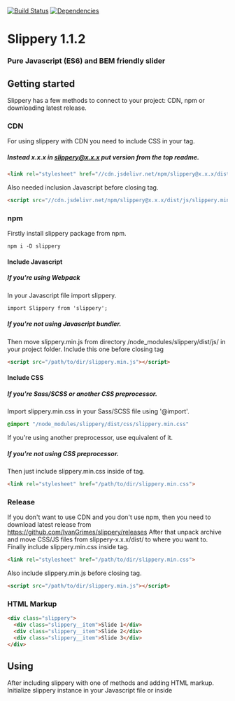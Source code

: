 [![Build Status](https://travis-ci.org/IvanGrimes/slippery.svg?branch=master)](https://travis-ci.org/IvanGrimes/slippery/)
[![Dependencies](https://david-dm.org/IvanGrimes/slippery.svg)](https://david-dm.org/IvanGrimes/slippery)
# Slippery 1.1.2
### Pure Javascript (ES6) and BEM friendly slider

## Getting started
Slippery has a few methods to connect to your project: CDN, npm or downloading latest release.
### CDN
For using slippery with CDN you need to include CSS in your <head> tag.
##### Instead x.x.x in slippery@x.x.x put version from the top readme.
```html
<link rel="stylesheet" href="//cdn.jsdelivr.net/npm/slippery@x.x.x/dist/css/slippery.min.css">
```

Also needed inclusion Javascript before closing <body> tag.
```html
<script src="//cdn.jsdelivr.net/npm/slippery@x.x.x/dist/js/slippery.min.js"></script>
```

### npm
Firstly install slippery package from npm.
```
npm i -D slippery
```

#### Include Javascript
##### If you're using Webpack
In your Javascript file import slippery.
```html
import Slippery from 'slippery';
```

##### If you're not using Javascript bundler.
Then move slippery.min.js from directory /node_modules/slippery/dist/js/ in your project folder.
Include this one before closing <body> tag
```html
<script src="/path/to/dir/slippery.min.js"></script>
```

#### Include CSS
##### If you're Sass/SCSS or another CSS preprocessor.
Import slippery.min.css in your Sass/SCSS file using '@import'.
```scss
@import "/node_modules/slippery/dist/css/slippery.min.css"
```
If you're using another preprocessor, use equivalent of it.

##### If you're not using CSS preprocessor.
Then just include slippery.min.css inside of <head> tag.
```html
<link rel="stylesheet" href="/path/to/dir/slippery.min.css">
```

### Release
If you don't want to use CDN and you don't use npm, then you need to download latest release
from https://github.com/IvanGrimes/slippery/releases
After that unpack archive and move CSS/JS files from slippery-x.x.x/dist/ to where you want to.
Finally include slippery.min.css inside <head> tag.
```html
<link rel="stylesheet" href="/path/to/dir/slippery.min.css">
```
Also include slippery.min.js before closing <body> tag.
```html
<script src="/path/to/dir/slippery.min.js"></script>
```

### HTML Markup
```html
<div class="slippery">
  <div class="slippery__item">Slide 1</div>
  <div class="slippery__item">Slide 2</div>
  <div class="slippery__item">Slide 3</div>
</div>
```

## Using
After including slippery with one of methods and adding HTML markup.
Initialize slippery instance in your Javascript file or inside <script> tag.

### Initialization
```javascript
const slippery = new Slippery('.slippery');
```
After that slippery instance will be initialized with default settings.

### Initialization with custom settings
If you want to pass your own settings into slippery,
you also need to pass an object besides passing string with CSS selector.
```javascript
const slippery = new Slippery('.slippery', {
  nav: true,
  dots: true,
  swipes: false,
  margins: 15,
  adaptiveHeight: true,
  items: 2,
  transition: {
    type: 'ease-in-out',
  },
  breakpoints: {
    420: {
      swipes: true,
      nav: false,
    },
  },
});
```


## API
### Settings
| Option | Type | Default/Arguments | Description
|--------|------|-------------------|------------|
| 123 | 123 | 123 | 123 |

| Option | Type | Default/Arguments | Description
|--------|------|-------------------|------------|
| selector | string | none (Example: '.slider') | Selector for element (block) in which the slippery initializes
| { | object |  |  
| init | boolean | true | Initialization instance as soon as it created
| destroy | boolean | false | Destroying slippery instance (For example, you can set it in 'true' in breakpoint object and when breakpoint will be reached slider will be destroyed)
| nav | boolean | true | Enable/disable prev/next buttons
| dots | boolean | true | Enable/disable dots navigation
| loop | boolean | true | Enable/disable infinite looping
| items | number | 1 | The number of items on the screen
| centered | boolean | false | Autoselect middle slide as active
| swipes | boolean | true | Enable/disable swipes on desktop and touch devices
| margins | number | 0 | Set margin-left of the slide to this value
| activeSlide | number | 0 | Set active slide after initialize
| adaptiveHeight | boolean | false | If set to 'true' then slider block will adapt to the height of slide
| appendNav | node | false | If pass the node then 'nav' block will be attached to the passed element
| appendDots | node | false | If pass the node then dots block will be attached to the passed element
| classNames: { | object |  |  
| slider: { | object |  |  
| wrapper | string | 'slider__wrapper' | className(element) for slippery wrapper
| item | string | 'slider__item' | className(element) for slippery item
| active | string | 'slider__item--active' | className(modificator) for the active slide
| prev | string | 'slider__item--prev' | className(modificator) for the previous active slide
| }, |  |  |  
| nav: { | object |  |  
| block | string | 'slider__nav' | className(element) for nav block
| item | string | 'slider__nav-item' | className(element) for item of nav
| prev | string | 'slider__nav-item--prev' | className(modificator) for the 'prev' button of nav item
| next | string | 'slider__nav-item--next' | className(modificator) for the 'next' button of nav item
| disabled | string | 'slider__nav-item--disabled' | className(modificator) for the disabled button of nav item
| }, |  |  |  
| dots: { |  |  |  
| block | string | 'slider__dots' | className(element) for dots block
| item | string | 'slider__dots-item' | className(element) for item of dots block
| active | string | 'slider__dots-item--active' | className(modificator) for active item of dots item
| }, |  |  |  
| }, |  |  |  
| transition: { | object |  |  
| type | string | 'linear' | type of css transition
| delay | number | 0 | delay(in ms) before css transition
| duration | number | 300 | duration(in ms) of css transition
| }, |  |  |  
| } |  |  |  

### Default object with settings
```javascript
const config = {
    init: true,
    nav: true,
    dots: true,
    loop: false,
    items: 1,
    destroy: false,
    centered: false,
    swipes: true,
    adaptiveHeight: false,
    appendDots: false,
    appendNav: false,
    margins: 30,
    activeSlide: 0,
    classNames: {
        slider: {
            wrapper: 'slippery__wrapper',
            item: 'slippery__item',
            active: 'slippery__item--active',
            prev: 'slippery__item--prev',
        },
        nav: {
            block: 'slippery__nav',
            item: 'slippery__nav-button',
            prev: 'slippery__nav-button--prev',
            next: 'slippery__nav-button--next',
            disabled: 'slippery__nav-button--disabled',
        },
        dots: {
            block: 'slippery__dots',
            item: 'slippery__dots-item',
            active: 'slippery__dots-item--active',
        },
    },
    transition: {
        type: 'linear',
        delay: 0,
        duration: 750,
    },
    callbacks: {
        dotContent: function() {},
        navContent: function(prev, next) {
            prev.innerText = '‹';
            next.innerText = '›';
        },
        beforeMove: function() {},
        afterMove: function() {},
        onResize: function() {},
        onSwipe: function() {},
        beforeInit: function() {},
        afterInit: function() {},
    },
};
```

### Callbacks
Just pass the callbacks object with necessary functions inside into the configuration object of slippery.
Example:
```javascript
const slippery = new Slippery('.slippery', {
  nav: true,
  dots: true,
  callbacks: {
    afterInit: function() {
      console.log(`It's works!`);
    },
    dotContent: function(el, index) {
      el.innerText = `${index}`;
    },
  },
});
```

| Option | Type | Arguments | Description
|--|--|--|--|
| callbacks: { | object |  |
| dotContent | function | el, index | Function takes two arguments: el(node of the dot) and index (index of the dot). For example, you can change rendering content of each dot
| navContent | function | prev, next | Function takes two arguments: prev(node of the previous button) and next(node of the next button). For example, you can change rendering content of buttons
| beforeMove | function | currentIndex, nextIndex | Function takes two arguments: currentIndex(index of the current slide) and nextIndex(index of the next slide). Fires before movement is finished
| afterMove | function | currentIndex | Function takes only one argument: currentIndex(index of the current slide, that was in beforeMove() nextIndex). Fires when the movement(NOT transition) is finished
| onResize | function | width, viewport, breakpoint | Function takes three arguments: width(width of the window), viewport(width of the slider), breakpoint(value of the breakpoint for which conditions works, if there's no suitable breakpoint then function returns false)
| onSwipe | function | currentIndex, nextIndex, direction, result  | Function takes four arguments: currentIndex(index of the current slide), nextIndex(index of the next slide), direction(direction of the slide can be 'ltr' (left-to-right) if swipe was from left to right or 'rtl' (right-to-left)
| beforeInit | function | none | Fires before initializing of the instance
| afterInit | function | none | Fires after initializing of the instance
| }, |  |  |

### Methods
| Method | Argument | Description
|--------|----------|------------|
| 123 | 123 | 123 |

| Method | Argument | Description
|--------|----------|------------|
| moveTo | index: number, transition: boolean | Goes to slide by index skipping animation if second argument is set to false
| autoplay | delay: number in ms | Initialize autoplay with delay passed as argument
| destroyAutoplay | none | Stop autoplay
| length | none | Returns a number of the grouped slides (if the 'items' option is set to greater than 1)
| realLength | none | Returns the real number of the slides (may be needed when you set items option to the value greater than 1 and want to know amount of the elements with className 'slippery__item')
| elements | none | Returns an object with all elements associated with the instance (slides, dots, etc)
| current | none |  Returns an index of the current active slide
| appendSlide | el: node, index: number* | Adds node after slide, if index doesn't passed then add node after last slide. Returns an added element
| prependSlide | el: node, index: number* | Adds node before slide, if index doesn't passed then add node before last slide. Returns an added element
| removeSlide | el: node, index: number* | Removes slide, if index doesn't passed then deletes last slide. Returns a deleted element

### Browser compatibility
Internet Explorer 11
Edge
Google Chrome (at least last 15 versions)
Mozilla Firefox (at least last 15 versions)
Opera (at least last 15 versions)
